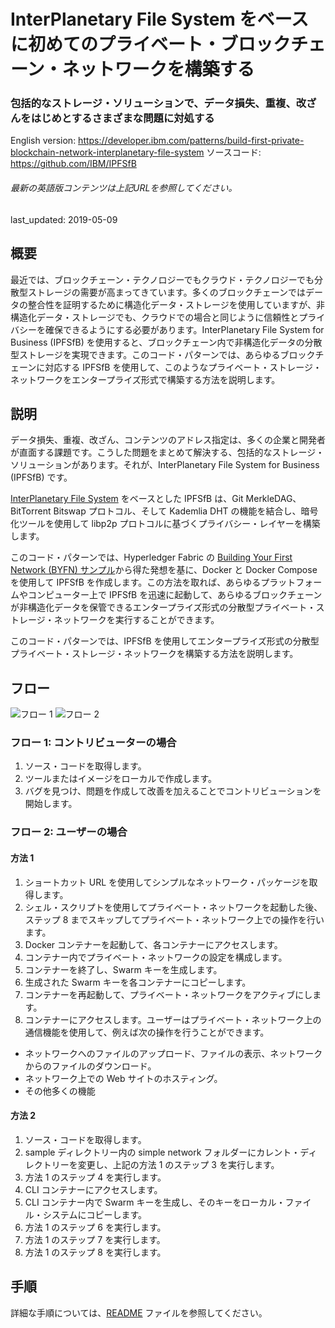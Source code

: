 # InterPlanetary File System をベースに初めてのプライベート・ブロックチェーン・ネットワークを構築する

### 包括的なストレージ・ソリューションで、データ損失、重複、改ざんをはじめとするさまざまな問題に対処する

English version: https://developer.ibm.com/patterns/build-first-private-blockchain-network-interplanetary-file-system
  ソースコード: https://github.com/IBM/IPFSfB

###### 最新の英語版コンテンツは上記URLを参照してください。
last_updated: 2019-05-09

 
## 概要

最近では、ブロックチェーン・テクノロジーでもクラウド・テクノロジーでも分散型ストレージの需要が高まってきています。多くのブロックチェーンではデータの整合性を証明するために構造化データ・ストレージを使用していますが、非構造化データ・ストレージでも、クラウドでの場合と同じように信頼性とプライバシーを確保できるようにする必要があります。InterPlanetary File System for Business (IPFSfB) を使用すると、ブロックチェーン内で非構造化データの分散型ストレージを実現できます。このコード・パターンでは、あらゆるブロックチェーンに対応する IPFSfB を使用して、このようなプライベート・ストレージ・ネットワークをエンタープライズ形式で構築する方法を説明します。

## 説明

データ損失、重複、改ざん、コンテンツのアドレス指定は、多くの企業と開発者が直面する課題です。こうした問題をまとめて解決する、包括的なストレージ・ソリューションがあります。それが、InterPlanetary File System for Business (IPFSfB) です。

[InterPlanetary File System](https://ipfs.io) をベースとした IPFSfB は、Git MerkleDAG、BitTorrent Bitswap プロトコル、そして Kademlia DHT の機能を結合し、暗号化ツールを使用して libp2p プロトコルに基づくプライバシー・レイヤーを構築します。

このコード・パターンでは、Hyperledger Fabric の [Building Your First Network (BYFN) サンプル](https://hyperledger-fabric.readthedocs.io/en/release-1.4/build_network.html)から得た発想を基に、Docker と Docker Compose を使用して IPFSfB を作成します。この方法を取れば、あらゆるプラットフォームやコンピューター上で IPFSfB を迅速に起動して、あらゆるブロックチェーンが非構造化データを保管できるエンタープライズ形式の分散型プライベート・ストレージ・ネットワークを実行することができます。

このコード・パターンでは、IPFSfB を使用してエンタープライズ形式の分散型プライベート・ストレージ・ネットワークを構築する方法を説明します。

## フロー

![フロー 1](../../images/flow1-v1.png)
![フロー 2](../../images/flow2-v3.png)

### フロー 1: コントリビューターの場合

1. ソース・コードを取得します。
2. ツールまたはイメージをローカルで作成します。
3. バグを見つけ、問題を作成して改善を加えることでコントリビューションを開始します。

### フロー 2: ユーザーの場合

#### 方法 1

1. ショートカット URL を使用してシンプルなネットワーク・パッケージを取得します。
2. シェル・スクリプトを使用してプライベート・ネットワークを起動した後、ステップ 8 までスキップしてプライベート・ネットワーク上での操作を行います。
3. Docker コンテナーを起動して、各コンテナーにアクセスします。
4. コンテナー内でプライベート・ネットワークの設定を構成します。
5. コンテナーを終了し、Swarm キーを生成します。
6. 生成された Swarm キーを各コンテナーにコピーします。
7. コンテナーを再起動して、プライベート・ネットワークをアクティブにします。
8. コンテナーにアクセスします。ユーザーはプライベート・ネットワーク上の通信機能を使用して、例えば次の操作を行うことができます。
  * ネットワークへのファイルのアップロード、ファイルの表示、ネットワークからのファイルのダウンロード。
  * ネットワーク上での Web サイトのホスティング。
  * その他多くの機能

#### 方法 2

1. ソース・コードを取得します。
2. sample ディレクトリー内の simple network フォルダーにカレント・ディレクトリーを変更し、上記の方法 1 のステップ 3 を実行します。
3. 方法 1 のステップ 4 を実行します。
4. CLI コンテナーにアクセスします。
5. CLI コンテナー内で Swarm キーを生成し、そのキーをローカル・ファイル・システムにコピーします。
6. 方法 1 のステップ 6 を実行します。
7. 方法 1 のステップ 7 を実行します。
8. 方法 1 のステップ 8 を実行します。

## 手順

詳細な手順については、[README](https://github.com/IBM/IPFSfB/blob/master/README.md) ファイルを参照してください。
